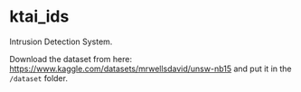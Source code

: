 # ktai_ids
Intrusion Detection System.

Download the dataset from here: https://www.kaggle.com/datasets/mrwellsdavid/unsw-nb15 and put it in the `/dataset` folder.
